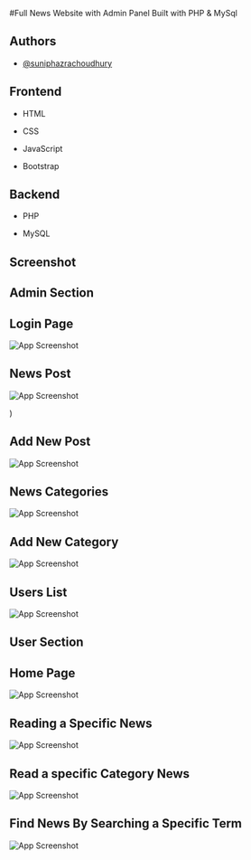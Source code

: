 #Full News Website with Admin Panel Built with PHP & MySql






## Authors

- [@suniphazrachoudhury](https://github.com/sunip2021)


## Frontend

- HTML

- CSS

- JavaScript
- Bootstrap
## Backend

- PHP

- MySQL





## Screenshot
## Admin Section
## Login Page

![App Screenshot](https://raw.githubusercontent.com/sunip2021/news-site/master/screenshot/p1.jpg)

## News Post



![App Screenshot](https://raw.githubusercontent.com/sunip2021/news-site/master/screenshot/p2.jpg)


)

## Add New Post

![App Screenshot](https://raw.githubusercontent.com/sunip2021/news-site/master/screenshot/p3.jpg)


## News Categories

![App Screenshot](https://raw.githubusercontent.com/sunip2021/news-site/master/screenshot/p4.jpg)


## Add New Category

![App Screenshot](https://raw.githubusercontent.com/sunip2021/news-site/master/screenshot/p5.jpg)

## Users List

![App Screenshot](https://raw.githubusercontent.com/sunip2021/news-site/master/screenshot/p6.jpg)

## User Section
## Home Page

![App Screenshot](https://raw.githubusercontent.com/sunip2021/news-site/master/screenshot/p8user.jpg)

## Reading a Specific News

![App Screenshot](https://raw.githubusercontent.com/sunip2021/news-site/master/screenshot/p9user.jpg)

## Read a specific Category News

![App Screenshot](https://raw.githubusercontent.com/sunip2021/news-site/master/screenshot/p8user.jpg)

## Find News By Searching a Specific Term

![App Screenshot](https://raw.githubusercontent.com/sunip2021/news-site/master/screenshot/p11user.jpg)




